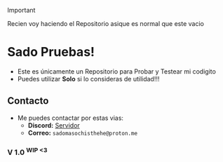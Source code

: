 > [!IMPORTANT]  
> Recien voy haciendo el Repositorio asique es normal que este vacio

# Sado Pruebas!
- Este es únicamente un Repositorio para Probar y Testear mi codigito
- Puedes utilizar **Solo** si lo consideras de utilidad!!!
## Contacto
- Me puedes contactar por estas vias:
  * __Discord:__ [Servidor](https://not-finished.com)
  * __Correo:__ `sadomasochisthehe@proton.me`
### V 1.0 <sup>WIP <3</sup>
